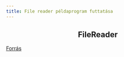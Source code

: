 ```yaml
---
title: File reader példaprogram futtatása
---
```

<h2 style="text-align:center;">FileReader</h2>

<FileReader />

[Forrás](/examples/webexamples/FileReader_forras.html)